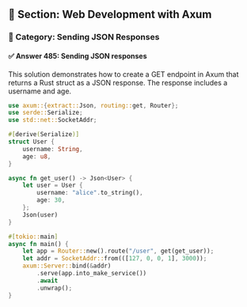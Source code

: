 ## 📘 Section: Web Development with Axum  
### 🔹 Category: Sending JSON Responses  
#### ✅ Answer 485: Sending JSON responses

This solution demonstrates how to create a GET endpoint in Axum that returns a Rust struct as a JSON response. The response includes a username and age.

```rust
use axum::{extract::Json, routing::get, Router};
use serde::Serialize;
use std::net::SocketAddr;

#[derive(Serialize)]
struct User {
    username: String,
    age: u8,
}

async fn get_user() -> Json<User> {
    let user = User {
        username: "alice".to_string(),
        age: 30,
    };
    Json(user)
}

#[tokio::main]
async fn main() {
    let app = Router::new().route("/user", get(get_user));
    let addr = SocketAddr::from(([127, 0, 0, 1], 3000));
    axum::Server::bind(&addr)
        .serve(app.into_make_service())
        .await
        .unwrap();
}
```
